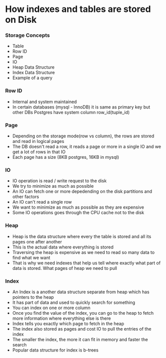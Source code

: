 # How indexes and tables are stored on Disk

### Storage Concepts
* Table
* Row ID
* Page
* IO
* Heap Data Structure
* Index Data Structure
* Example of a query

### Row ID
* Internal and system maintained
* In certain databases (mysql - InnoDB) it is same as primary key but other
DBs Postgres have system column row_id(tuple_id)

### Page
* Depending on the storage mode(row vs column), the rows are stored
and read in logical pages
* The DB doesn't read a row, it reads a page or more in a single
IO and we get a lot of rows in that IO
* Each page has a size (8KB postgres, 16KB in mysql)

### IO
* IO operation is read / write request to the disk
* We try to minimize as much as possible
* An IO can fetch one or more depedending on the disk partitions and 
other factors
* An IO can't read a single row
* We want to minimize as much as possible as they are expensive
* Some IO operations goes through the CPU cache not to the disk

### Heap
* Heap is the data structure where every the table is stored and all its 
pages one after another
* This is the actual data where everything is stored
* Traversing the heap is expensive as we need to read so many data
to find what we want
* That is why we need indexes that help us tell where exactly what
part of data is stored. What pages of heap we need to pull

### Index
* An Index is a another data structure separate from heap which has
pointers to the heap
* It has part of data and used to quickly search for something
* You can index on one or more column
* Once you find the value of the index, you can go to the heap to fetch
more information where everything else is there
* Index tells you exactly which page to fetch in the heap
* The index also stored as pages and cost IO to pull the entries of the index
* The smaller the index, the more it can fit in memory and faster the search
* Popular data structure for index is b-trees